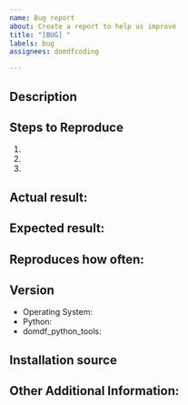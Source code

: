 ```yaml
---
name: Bug report
about: Create a report to help us improve
title: "[BUG] "
labels: bug
assignees: domdfcoding

---
```


<!-- Have you searched for similar issues? Before submitting this issue, please check the open issues and add a note before logging a new issue. 

PLEASE USE THE TEMPLATE BELOW TO PROVIDE INFORMATION ABOUT THE ISSUE. 
INSUFFICIENT INFO WILL GET THE ISSUE CLOSED. IT WILL ONLY BE REOPENED AFTER SUFFICIENT INFO IS PROVIDED-->

## Description 
<!--Provide a brief description of the issue-->


## Steps to Reproduce
<!--Please add a series of steps to reproduce the issue-->

   1. 
   2. 
   3. 

## Actual result:
<!--Please add screenshots if needed and include the Python traceback if present-->


## Expected result:


## Reproduces how often: 
<!--[Easily reproduced/Intermittent issue/No steps to reproduce]-->


## Version

  * Operating System: 
  * Python: 
  * domdf_python_tools: 
  
## Installation source
<!-- e.g. Github repository, Github Releases, PyPI/pip, Anaconda/conda -->


## Other Additional Information:
<!--Any additional information, related issues, extra QA steps, configuration or data that might be necessary to reproduce the issue-->

